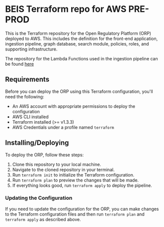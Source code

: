 # BEIS Terraform repo for AWS PRE-PROD

This is the Terraform repository for the Open Regulatory Platform (ORP) deployed to AWS. This includes the definition for the front-end application, ingestion pipeline, graph database, search module, policies, roles, and supporting infrastructure.

The repository for the Lambda Functions used in the ingestion pipeline can be found [here](https://github.com/mdrxtech/beis-orp-data-service)

## Requirements

Before you can deploy the ORP using this Terraform configuration, you'll need the following:

- An AWS account with appropriate permissions to deploy the configuration
- AWS CLI installed
- Terraform installed (>= v1.3.3)
- AWS Credentials under a profile named `terraform`

## Installing/Deploying

To deploy the ORP, follow these steps:

1. Clone this repository to your local machine.
2. Navigate to the cloned repository in your terminal.
3. Run `terraform init` to initialize the Terraform configuration.
4. Run `terraform plan` to preview the changes that will be made.
5. If everything looks good, run `terraform apply` to deploy the pipeline.

### Updating the Configuration

If you need to update the configuration for the ORP, you can make changes to the Terraform configuration files and then run `terraform plan` and `terraform apply` as described above.
